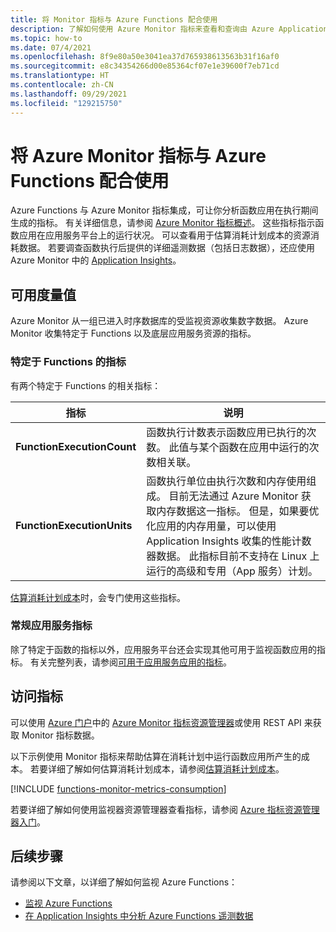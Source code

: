 ```yaml
---
title: 将 Monitor 指标与 Azure Functions 配合使用
description: 了解如何使用 Azure Monitor 指标来查看和查询由 Azure Application Insights 收集并存储在其中的 Azure Functions 遥测数据。
ms.topic: how-to
ms.date: 07/4/2021
ms.openlocfilehash: 8f9e80a50e3041ea37d765938613563b31f16af0
ms.sourcegitcommit: e8c34354266d00e85364cf07e1e39600f7eb71cd
ms.translationtype: HT
ms.contentlocale: zh-CN
ms.lasthandoff: 09/29/2021
ms.locfileid: "129215750"
---
```

# <a name="using-azure-monitor-metric-with-azure-functions"></a>将 Azure Monitor 指标与 Azure Functions 配合使用

Azure Functions 与 Azure Monitor 指标集成，可让你分析函数应用在执行期间生成的指标。 有关详细信息，请参阅 [Azure Monitor 指标概述](../azure-monitor/essentials/data-platform-metrics.md)。 这些指标指示函数应用在应用服务平台上的运行状况。 可以查看用于估算消耗计划成本的资源消耗数据。 若要调查函数执行后提供的详细遥测数据（包括日志数据），还应使用 Azure Monitor 中的 [Application Insights](functions-monitoring.md)。 

## <a name="available-metrics"></a>可用度量值

Azure Monitor 从一组已进入时序数据库的受监视资源收集数字数据。 Azure Monitor 收集特定于 Functions 以及底层应用服务资源的指标。   

### <a name="functions-specific-metrics"></a>特定于 Functions 的指标

有两个特定于 Functions 的相关指标：

| 指标 | 说明 |
| ---- | ---- |
| **FunctionExecutionCount** | 函数执行计数表示函数应用已执行的次数。 此值与某个函数在应用中运行的次数相关联。 |
| **FunctionExecutionUnits** | 函数执行单位由执行次数和内存使用组成。  目前无法通过 Azure Monitor 获取内存数据这一指标。 但是，如果要优化应用的内存用量，可以使用 Application Insights 收集的性能计数器数据。 此指标目前不支持在 Linux 上运行的高级和专用（App 服务）计划。|

[估算消耗计划成本](functions-consumption-costs.md)时，会专门使用这些指标。 

### <a name="general-app-service-metrics"></a>常规应用服务指标

除了特定于函数的指标以外，应用服务平台还会实现其他可用于监视函数应用的指标。 有关完整列表，请参阅[可用于应用服务应用的指标](../app-service/web-sites-monitor.md#understand-metrics)。

## <a name="accessing-metrics"></a>访问指标

可以使用 [Azure 门户](https://portal.azure.com)中的 [Azure Monitor 指标资源管理器](../azure-monitor/essentials/metrics-getting-started.md)或使用 REST API 来获取 Monitor 指标数据。 

以下示例使用 Monitor 指标来帮助估算在消耗计划中运行函数应用所产生的成本。 若要详细了解如何估算消耗计划成本，请参阅[估算消耗计划成本](functions-consumption-costs.md)。

[!INCLUDE [functions-monitor-metrics-consumption](../../includes/functions-monitor-metrics-consumption.md)]  

若要详细了解如何使用监视器资源管理器查看指标，请参阅 [Azure 指标资源管理器入门](../azure-monitor/essentials/metrics-getting-started.md)。

## <a name="next-steps"></a>后续步骤

请参阅以下文章，以详细了解如何监视 Azure Functions：

+ [监视 Azure Functions](functions-monitoring.md)
+ [在 Application Insights 中分析 Azure Functions 遥测数据](analyze-telemetry-data.md)
